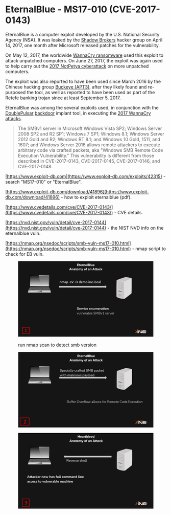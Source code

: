 # EternalBlue - MS17-010 (CVE-2017-0143)

EternalBlue is a computer exploit developed by the U.S. National Security Agency (NSA). It was leaked by the [Shadow Brokers](https://en.wikipedia.org/wiki/The\_Shadow\_Brokers) hacker group on April 14, 2017, one month after Microsoft released patches for the vulnerability.

On May 12, 2017, the worldwide [WannaCry ransomware](https://en.wikipedia.org/wiki/WannaCry\_ransomware) used this exploit to attack unpatched computers. On June 27, 2017, the exploit was again used to help carry out the [2017 NotPetya cyberattack](https://en.wikipedia.org/wiki/2017\_NotPetya\_cyberattack) on more unpatched computers.

The exploit was also reported to have been used since March 2016 by the Chinese hacking group [Buckeye (APT3)](https://en.wikipedia.org/wiki/Advanced\_persistent\_threat#APT\_groups), after they likely found and re-purposed the tool,  as well as reported to have been used as part of the Retefe banking trojan since at least September 5, 2017.

EternalBlue was among the several exploits used, in conjunction with the [DoublePulsar](https://en.wikipedia.org/wiki/DoublePulsar) [backdoor](https://en.wikipedia.org/wiki/Backdoor\_\(computing\)) implant tool, in executing the [2017 WannaCry attacks](https://en.wikipedia.org/wiki/WannaCry\_ransomware\_attack).



> The SMBv1 server in Microsoft Windows Vista SP2; Windows Server 2008 SP2 and R2 SP1; Windows 7 SP1; Windows 8.1; Windows Server 2012 Gold and R2; Windows RT 8.1; and Windows 10 Gold, 1511, and 1607; and Windows Server 2016 allows remote attackers to execute arbitrary code via crafted packets, aka "Windows SMB Remote Code Execution Vulnerability." This vulnerability is different from those described in CVE-2017-0143, CVE-2017-0145, CVE-2017-0146, and CVE-2017-0148.



[https://www.exploit-db.com](https://www.exploit-db.com/exploits/42315)  - search "MS17-010" or "EternalBlue".

[https://www.exploit-db.com/download/41896](https://www.exploit-db.com/download/41896)  - how to exploit eternalblue (pdf).

[https://www.cvedetails.com/cve/CVE-2017-0143/](https://www.cvedetails.com/cve/CVE-2017-0143/)  - CVE details.

[https://nvd.nist.gov/vuln/detail/cve-2017-0144](https://nvd.nist.gov/vuln/detail/cve-2017-0144)  - the NIST NVD info on the eternalblue vuln.

[https://nmap.org/nsedoc/scripts/smb-vuln-ms17-010.html](https://nmap.org/nsedoc/scripts/smb-vuln-ms17-010.html) - nmap script to check for EB vuln.



<figure><img src="../../../.gitbook/assets/image.png" alt=""><figcaption><p>run nmap scan to detect smb version</p></figcaption></figure>

<figure><img src="../../../.gitbook/assets/image (6).png" alt=""><figcaption></figcaption></figure>

<figure><img src="../../../.gitbook/assets/image (5) (1).png" alt=""><figcaption></figcaption></figure>



